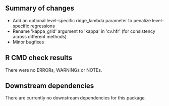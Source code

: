 ## Summary of changes

- Add an optional level-specific ridge_lambda parameter to penalize level-specific regressions
- Rename 'kappa_grid' argument to 'kappa' in 'cv.hfr' (for consistency across different methods)
- Minor bugfixes

## R CMD check results
There were no ERRORs, WARNINGs or NOTEs. 

## Downstream dependencies
There are currently no downstream dependencies for this package.
